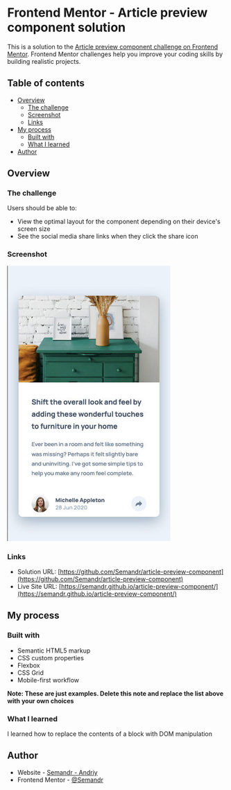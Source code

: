# Frontend Mentor - Article preview component solution

This is a solution to the [Article preview component challenge on Frontend Mentor](https://www.frontendmentor.io/challenges/article-preview-component-dYBN_pYFT). Frontend Mentor challenges help you improve your coding skills by building realistic projects.

## Table of contents

- [Overview](#overview)
  - [The challenge](#the-challenge)
  - [Screenshot](#screenshot)
  - [Links](#links)
- [My process](#my-process)
  - [Built with](#built-with)
  - [What I learned](#what-i-learned)
- [Author](#author)

## Overview

### The challenge

Users should be able to:

- View the optimal layout for the component depending on their device's screen size
- See the social media share links when they click the share icon

### Screenshot

![](./images/Screenshot.jpeg)

### Links

- Solution URL: [https://github.com/Semandr/article-preview-component](https://github.com/Semandr/article-preview-component)
- Live Site URL: [https://semandr.github.io/article-preview-component/](https://semandr.github.io/article-preview-component/)

## My process

### Built with

- Semantic HTML5 markup
- CSS custom properties
- Flexbox
- CSS Grid
- Mobile-first workflow

**Note: These are just examples. Delete this note and replace the list above with your own choices**

### What I learned

I learned how to replace the contents of a block with DOM manipulation

## Author

- Website - [Semandr - Andriy](https://github.com/Semandr)
- Frontend Mentor - [@Semandr](https://www.frontendmentor.io/profile/Semandr)
